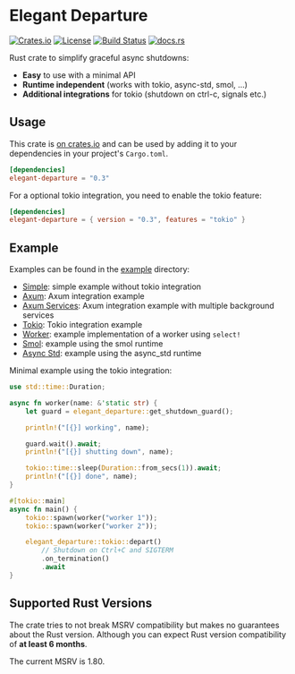 Elegant Departure
=================

[![Crates.io][crates-badge]][crates-url]
[![License][mit-badge]][mit-url]
[![Build Status][actions-badge]][actions-url]
[![docs.rs][docsrs-badge]][docsrs-url]

[crates-badge]: https://img.shields.io/crates/v/elegant-departure.svg
[crates-url]: https://crates.io/crates/elegant-departure
[mit-badge]: https://img.shields.io/badge/license-MIT-blue.svg
[mit-url]: https://github.com/tokio-rs/tokio/blob/master/LICENSE
[actions-badge]: https://github.com/Dav1dde/elegant-departure/workflows/CI/badge.svg
[actions-url]: https://github.com/Dav1dde/elegant-departure/actions?query=workflow%3ACI+branch%3Amaster
[docsrs-badge]: https://img.shields.io/docsrs/elegant-departure
[docsrs-url]: https://docs.rs/elegant-departure

Rust crate to simplify graceful async shutdowns:

- **Easy** to use with a minimal API
- **Runtime independent** (works with tokio, async-std, smol, …)
- **Additional integrations** for tokio (shutdown on ctrl-c, signals etc.)

## Usage

This crate is [on crates.io](https://crates.io/crates/elegant-departure) and can be
used by adding it to your dependencies in your project's `Cargo.toml`.

```toml
[dependencies]
elegant-departure = "0.3"
```

For a optional tokio integration, you need to enable the tokio feature:

```toml
[dependencies]
elegant-departure = { version = "0.3", features = "tokio" }
```

## Example

Examples can be found in the [example](./examples/) directory:

- [Simple](./examples/simple.rs): simple example without tokio integration
- [Axum](./examples/axum.rs): Axum integration example
- [Axum Services](./examples/axum_services.rs): Axum integration example with multiple background services
- [Tokio](./examples/tokio.rs): Tokio integration example
- [Worker](./examples/worker.rs): example implementation of a worker using `select!`
- [Smol](./examples/smol.rs): example using the smol runtime
- [Async Std](./examples/async_std.rs): example using the async_std runtime

Minimal example using the tokio integration:

```rust
use std::time::Duration;

async fn worker(name: &'static str) {
    let guard = elegant_departure::get_shutdown_guard();

    println!("[{}] working", name);

    guard.wait().await;
    println!("[{}] shutting down", name);

    tokio::time::sleep(Duration::from_secs(1)).await;
    println!("[{}] done", name);
}

#[tokio::main]
async fn main() {
    tokio::spawn(worker("worker 1"));
    tokio::spawn(worker("worker 2"));

    elegant_departure::tokio::depart()
        // Shutdown on Ctrl+C and SIGTERM
        .on_termination()
        .await
}
```

## Supported Rust Versions

The crate tries to not break MSRV compatibility but makes no guarantees about the Rust version.
Although you can expect Rust version compatibility of **at least 6 months**.

The current MSRV is 1.80.
